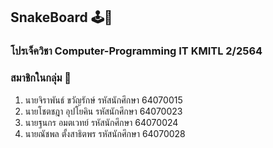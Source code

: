 ## SnakeBoard 🕹️🐍

### โปรเจ็ควิชา Computer-Programming IT KMITL 2/2564 



### สมาชิกในกลุ่ม 🧑
1. นายจิราพันธ์ ขวัญรักษ์ รหัสนักศึกษา 64070015
2. นายโชตชฎา อุปโยคิน รหัสนักศึกษา 64070023
3. นายฐนกร อมตเวทย์ รหัสนักศึกษา 64070024
4. นายณัชพล ตั้งสาธิตพร รหัสนักศึกษา 64070028
